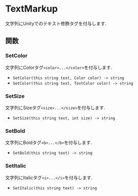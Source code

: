 # TextMarkup
文字列にUnityでのテキスト修飾タグを付与します.



## 関数


### SetColor
文字列にColorタグ`<color>...</color>`を付与します.

- `SetColor(this string text, Color color) -> string`
- `SetColor(this string text, TextColor color) -> string`


### SetSize
文字列にSizeタグ`<size>...</size>`を付与します.

- `SetSize(this string text, int size) -> string`


### SetBold
文字列にBoldタグ`<b>...</b>`を付与します.

- `SetBold(this string text) -> string`


### SetItalic
文字列にItalicタグ`<i>...</i>`を付与します.

- `SetItalic(this string text) -> string`